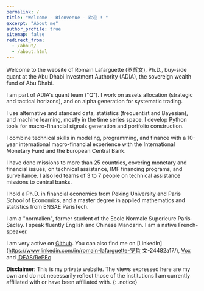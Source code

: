 ```yaml
---
permalink: /
title: "Welcome - Bienvenue - 欢迎 ! "
excerpt: "About me"
author_profile: true
sitemap: false
redirect_from: 
  - /about/
  - /about.html
---
```



Welcome to the  website of Romain Lafarguette (罗哲文),  Ph.D., buy-side quant
at the Abu Dhabi Investment Authority (ADIA), the sovereign wealth fund of Abu
Dhabi.

I am part of ADIA's quant team  ("Q").  I work on assets allocation (strategic
and tactical horizons), and on alpha generation for systematic trading.

I use  alternative and standard  data, statistics (frequentist  and Bayesian),
and machine learning, mostly in the time series space.  I develop Python tools
for macro-financial signals generation and portfolio construction.

I  combine technical  skills  in  modeling, programming,  and  finance with  a
10-year  international  macro-financial   experience  with  the  International
Monetary Fund and the European Central Bank.

I  have  done missions  to  more  than  25  countries, covering  monetary  and
financial  issues,  on  technical  assistance,  IMF  financing  programs,  and
surveillance.   I also  led teams  of 3  to 7  people on  technical assistance
missions to central banks.

I hold a Ph.D.  in financial economics from Peking University and Paris School
of Economics, and a master degree in applied mathematics and statistics from ENSAE
ParisTech.

I  am a "normalien", former  student of the Ecole  Normale Superieure
Paris-Saclay.  I  speak fluently English and  Chinese Mandarin. I am  a native
French-speaker.

I am  very active  on [Github](https://github.com/romainlafarguette).  You can
also find me on [LinkedIn](https://www.linkedin.com/in/romain-lafarguette-罗哲
文-24482a17/), [Vox](http://www.voxeu.org/person/romain-lafarguette) and
[IDEAS/RePEc](https://ideas.repec.org/f/pla661.html)  

**Disclaimer**: This is  my private website. The views expressed  here are my own and  do not necessarily reflect  those of the institutions  I am currently affiliated with or have been affiliated with. 
{: .notice}

